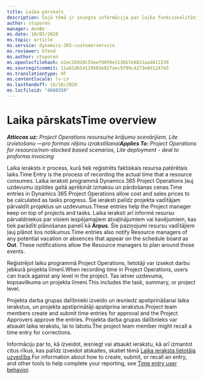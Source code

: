 ```yaml
---
title: Laika pārskats
description: Šajā tēmā ir sniegta informācija par laika funkcionalitāti programmā Dynamics 365 Project Operations.
author: stsporen
manager: AnnBe
ms.date: 10/02/2020
ms.topic: article
ms.service: dynamics-365-customerservice
ms.reviewer: kfend
ms.author: stsporen
ms.openlocfilehash: e2ac26910c55eefd059e3136b7e8821aad411539
ms.sourcegitcommit: 11a61db54119503e82faec5f99c4273e8d1247e5
ms.translationtype: HT
ms.contentlocale: lv-LV
ms.lasthandoff: 10/16/2020
ms.locfileid: "4080359"
---
```

# <a name="time-overview"></a><span data-ttu-id="47b80-103">Laika pārskats</span><span class="sxs-lookup"><span data-stu-id="47b80-103">Time overview</span></span>

<span data-ttu-id="47b80-104">_**Attiecas uz:** Project Operations resursu/ne krājumu scenārijiem, Lite izvietošanu —pro formas rēķinu izrakstīšanai_</span><span class="sxs-lookup"><span data-stu-id="47b80-104">_**Applies To:** Project Operations for resource/non-stocked based scenarios, Lite deployment - deal to proforma invoicing_</span></span>

<span data-ttu-id="47b80-105">Laika ieraksts ir process, kurā tiek reģistrēts faktiskais resursa patērētais laiks.</span><span class="sxs-lookup"><span data-stu-id="47b80-105">Time Entry is the process of recording the actual time that a resource consumes.</span></span> <span data-ttu-id="47b80-106">Laika ieraksti programmā Dynamics 365 Project Operations ļauj uzdevumu izpildes gaitā aprēķināt izmaksu un pārdošanas cenas.</span><span class="sxs-lookup"><span data-stu-id="47b80-106">Time entries in Dynamics 365 Project Operations allow cost and sales prices to be calculated as tasks progress.</span></span> <span data-ttu-id="47b80-107">Šie ieraksti palīdz projekta vadītājam pārvaldīt projektus un uzdevumus.</span><span class="sxs-lookup"><span data-stu-id="47b80-107">These entries help the Project manager keep on top of projects and tasks.</span></span> <span data-ttu-id="47b80-108">Laika ieraksti arī informē resursu pārvaldniekus par visiem iespējamajiem atvaļinājumiem vai kavējumiem, kas tiek parādīti plānošanas panelī kā **Ārpus**. Šie paziņojumi resursu vadītājiem ļauj plānot šos notikumus.</span><span class="sxs-lookup"><span data-stu-id="47b80-108">Time entries also notify Resource managers of any potential vacation or absences that appear on the schedule board as **Out**. These notifications allow the Resource managers to plan around those events.</span></span>

<span data-ttu-id="47b80-109">Reģistrējot laiku programmā Project Operations, lietotāji var izsekot darbu jebkurā projekta līmenī.</span><span class="sxs-lookup"><span data-stu-id="47b80-109">When recording time in Project Operations, users can track against any level in the project.</span></span> <span data-ttu-id="47b80-110">Tas ietver uzdevuma, kopsavilkuma un projekta līmeni.</span><span class="sxs-lookup"><span data-stu-id="47b80-110">This includes the task, summary, or project level.</span></span>

<span data-ttu-id="47b80-111">Projekta darba grupas dalībnieki izveido un iesniedz apstiprināšanai laika ierakstus, un projekta apstiprinātāji apstiprina ierakstus.</span><span class="sxs-lookup"><span data-stu-id="47b80-111">Project team members create and submit time entries for approval and the Project Approvers approve the entries.</span></span> <span data-ttu-id="47b80-112">Projekta darba grupas dalībnieks var atsaukt laika ierakstu, lai to labotu.</span><span class="sxs-lookup"><span data-stu-id="47b80-112">The project team member might recall a time entry for corrections.</span></span>

<span data-ttu-id="47b80-113">Informāciju par to, kā izveidot, iesniegt vai atsaukt ierakstu, kā arī izmantot citus rīkus, kas palīdz izveidot atskaites, skatiet tēmā [Laika ieraksta lietotāja uzvedība](ui-behavior-time.md).</span><span class="sxs-lookup"><span data-stu-id="47b80-113">For information about how to create, submit, or recall an entry, and other tools to help complete your reporting, see [Time entry user behavior](ui-behavior-time.md).</span></span>


